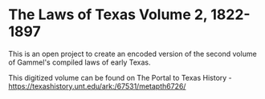 # The Laws of Texas Volume 2, 1822-1897

This is an open project to create an encoded version of the second volume of Gammel's compiled laws of early Texas.

This digitized volume can be found on The Portal to Texas History - https://texashistory.unt.edu/ark:/67531/metapth6726/

